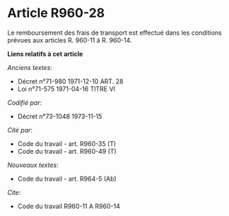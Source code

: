 # Article R960-28

Le remboursement des frais de transport est effectué dans les conditions prévues aux articles R. 960-11 à R. 960-14.

**Liens relatifs à cet article**

_Anciens textes_:

  - Décret n°71-980 1971-12-10 ART. 28
  - Loi n°71-575 1971-04-16 TITRE VI

_Codifié par_:

  - Décret n°73-1048 1973-11-15

_Cité par_:

  - Code du travail - art. R960-35 (T)
  - Code du travail - art. R960-49 (T)

_Nouveaux textes_:

  - Code du travail - art. R964-5 (Ab)

_Cite_:

  - Code du travail R960-11 A R960-14
